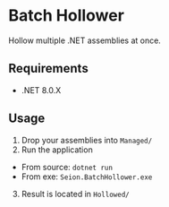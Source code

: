 # Batch Hollower

Hollow multiple .NET assemblies at once.

## Requirements

- .NET 8.0.X

## Usage

1. Drop your assemblies into `Managed/`
2. Run the application
  - From source: `dotnet run`
  - From exe: `Seion.BatchHollower.exe`
3. Result is located in `Hollowed/`
